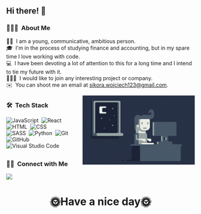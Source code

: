 ## Hi there! 👋


### 👨🏻‍💻 &nbsp;About Me
🙎‍♂️ &nbsp;I am a young, communicative, ambitious person. \
🎓 &nbsp;I'm in the process of studying finance and accounting, but in my spare time I love working with code. \
💻 &nbsp;I have been devoting a lot of attention to this for a long time and I intend to tie my future with it. \
🕵🏻‍♂️ &nbsp;I would like to join any interesting project or company. \
✉️ &nbsp;You can shoot me an email at sikora.wojciech123@gmail.com.

<img alt="Night Coding" src="https://raw.githubusercontent.com/AVS1508/AVS1508/master/assets/Night-Coding.gif" align="right"/>

##
##
### 🛠 &nbsp;Tech Stack 
![JavaScript](https://img.shields.io/badge/-JavaScript-05122A?style=flat&logo=javascript)&nbsp;
![React](https://img.shields.io/badge/-React-05122A?style=flat&logo=react)&nbsp;
![HTML](https://img.shields.io/badge/-HTML-05122A?style=flat&logo=HTML5)&nbsp;
![CSS](https://img.shields.io/badge/-CSS-05122A?style=flat&logo=CSS3&logoColor=1572B6)&nbsp; \
![SASS](https://img.shields.io/badge/-SASS-05122A?style=flat&logo=SASS&logoColor=FF6383)&nbsp;
![Python](https://img.shields.io/badge/-Python-05122A?style=flat&logo=python)&nbsp;
![Git](https://img.shields.io/badge/-Git-05122A?style=flat&logo=git)&nbsp;
![GitHub](https://img.shields.io/badge/-GitHub-05122A?style=flat&logo=github)&nbsp;
![Visual Studio Code](https://img.shields.io/badge/-Visual%20Studio%20Code-05122A?style=flat&logo=visual-studio-code&logoColor=007ACC)&nbsp;

##
##
### 🤝🏻 &nbsp;Connect with Me
<a href="https://mail.google.com"><img src="https://img.shields.io/badge/-sikora.wojciech123@gmail.com-D14836?style=flat&logo=Gmail&logoColor=white"/></a>
##
<h1 align="center">🌞Have a nice day🌞</h1>
